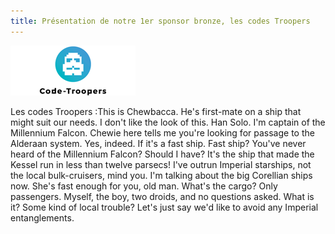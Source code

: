 ```yaml
---
title: Présentation de notre 1er sponsor bronze, les codes Troopers
---
```


![logo code_troopers](../../../img/logo-code-troopers.png)

Les codes Troopers :This is Chewbacca. He's first-mate on a ship that might suit our needs. I don't like the look of this. Han Solo. I'm captain of the Millennium Falcon. Chewie here tells me you're looking for passage to the Alderaan system. Yes, indeed. If it's a fast ship. Fast ship? You've never heard of the Millennium Falcon? Should I have? It's the ship that made the Kessel run in less than twelve parsecs! I've outrun Imperial starships, not the local bulk-cruisers, mind you. I'm talking about the big Corellian ships now. She's fast enough for you, old man. What's the cargo? Only passengers. Myself, the boy, two droids, and no questions asked. What is it? Some kind of local trouble? Let's just say we'd like to avoid any Imperial entanglements.